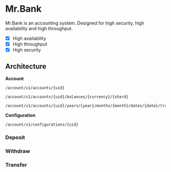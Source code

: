 # Mr.Bank

Mr.Bank is an accounting system.
Designed for high security, high availability and high throughput.

- [x] High availability
- [x] High throughput
- [x] High security

## Architecture

__Account__
```
/account/v1/accounts/{uid}
```

```
/account/v1/accounts/{uid}/balances/{currency}/{shard}
```

```
/account/v1/accounts/{uid}/years/{year}/months/{month}/dates/{date}/transactions/{transaction}
```

__Configuration__
```
/account/v1/configurations/{uid}
```


### Deposit

### Withdraw

### Transfer



